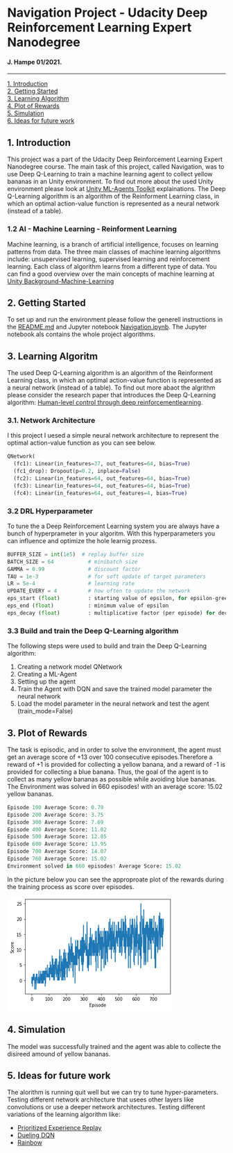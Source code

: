# Navigation Project - Udacity Deep Reinforcement Learning Expert Nanodegree
#### J. Hampe 01/2021.
---

[1. Introduction](#intro)  
[2. Getting Started](#start)  
[3. Learning Algorithm](#algo)  
[4. Plot of Rewards](#plot)  
[5. Simulation](#sim)  
[6. Ideas for future work](#future)  

[//]: # (Image References)
[image1]: ./pictures/score_episode.png "Score over Episode"

<a name="intro"></a>
## 1. Introduction
This project was a part of the Udacity Deep Reinforcement Learning Expert Nanodegree course. The main task of this project, called Navigation, was to use Deep Q-Learning to train a machine learning agent to collect yellow bananas in an Unity environment. To find out more about the used Unity environment please look at [Unity ML-Agents Toolkit](https://github.com/Unity-Technologies/ml-agents) explainations. The Deep Q-Learning algorithm is an algorithm of the Reinforment Learning class, in  which an optimal action-value function is represented as a neural network (instead of a table).

### 1.2 AI - Machine Learning - Reinforment Learning
Machine learning, is a branch of artificial intelligence, focuses on learning patterns from data. The three main classes of machine learning algorithms include: unsupervised learning, supervised learning and reinforcement learning. Each class of algorithm learns from a different type of data. You can find a good overview over the main concepts of machine learning at [Unity Background-Machine-Learning](https://github.com/Unity-Technologies/ml-agents/blob/master/docs/Background-Machine-Learning.md)

<a name="start"></a>
## 2. Getting Started
To set up and run the environment please follow the generell instructions in the [README.md](./README.md) and Jupyter notebook [Navigation.ipynb](./Navigation.ipynb). The Jupyter notebook als contains the whole project algorithms.

<a name="algo"></a>
## 3. Learning Algoritm
The used Deep Q-Learning algorithm is an algorithm of the Reinforment Learning class, in  which an optimal action-value function is represented as a neural network (instead of a table). To find out more abaot the algrithm please consider the research paper that introduces the Deep Q-Learning algorithm: [Human-level control through deep reinforcementlearning](https://storage.googleapis.com/deepmind-media/dqn/DQNNaturePaper.pdf).

### 3.1. Network Architecture
I this project I uesed a simple neural network architecture to represent the optimal action-value function as you can see below.

```python
QNetwork(
  (fc1): Linear(in_features=37, out_features=64, bias=True)
  (fc1_drop): Dropout(p=0.2, inplace=False)
  (fc2): Linear(in_features=64, out_features=64, bias=True)
  (fc3): Linear(in_features=64, out_features=64, bias=True)
  (fc4): Linear(in_features=64, out_features=4, bias=True)
```
### 3.2 DRL Hyperparameter
To tune the a Deep Reinforcement Learning system you are always have a bunch of hyperprameter in your algoritm. With this hyperparameters you can influence and optimize the hole learnig prozess.

```python
BUFFER_SIZE = int(1e5)	# replay buffer size
BATCH_SIZE = 64           # minibatch size
GAMMA = 0.99              # discount factor
TAU = 1e-3                # for soft update of target parameters
LR = 5e-4                 # learning rate
UPDATE_EVERY = 4          # how often to update the network
eps_start (float)         : starting value of epsilon, for epsilon-greedy action selection
eps_end (float)           : minimum value of epsilon
eps_decay (float)         : multiplicative factor (per episode) for decreasing epsilon
```
### 3.3 Build and train the Deep Q-Learning algorithm
The following steps were used to build and train the Deep Q-Learning algorithm:

1. Creating a network model QNetwork
2. Creating a ML-Agent
3. Setting up the agent
4. Train the Agent with DQN and save the trained model parameter the neural network
5. Load the model parameter in the neural network and test the agent (train_mode=False)

<a name="plot"></a>
## 3. Plot of Rewards
The task is episodic, and in order to solve the environment, the agent must get an average score of +13 over 100 consecutive episodes.Therefore a reward of +1 is provided for collecting a yellow banana, and a reward of -1 is provided for collecting a blue banana.  Thus, the goal of the agent is to collect as many yellow bananas as possible while avoiding blue bananas. The Environment was solved in 660 episodes!	with an average score: 15.02 yellow bananas.
```python
Episode 100	Average Score: 0.79
Episode 200	Average Score: 3.75
Episode 300	Average Score: 7.69
Episode 400	Average Score: 11.02
Episode 500	Average Score: 12.85
Episode 600	Average Score: 13.95
Episode 700	Average Score: 14.07
Episode 760	Average Score: 15.02
Environment solved in 660 episodes!	Average Score: 15.02
```
In the picture below you can see the approproate plot of the rewards during the training process as score over episodes.

![alt text][image1]

## 4. Simulation<a name="sim"></a>
The model was successfully trained and the agent was able to collecte the disireed amound of yellow bananas.

<a name="future"></a>
## 5. Ideas for future work
The alorithm is running quit well but we can try to tune hyper-parameters.
Testing different network architecture that usees other layers like convolutions or use a deeper network architectures.
Testing different variations of the learning algorithm like:
- [Prioritized Experience Replay](https://arxiv.org/abs/1511.05952)
- [Dueling DQN](https://arxiv.org/abs/1511.06581)
- [Rainbow](https://arxiv.org/abs/1710.02298)

